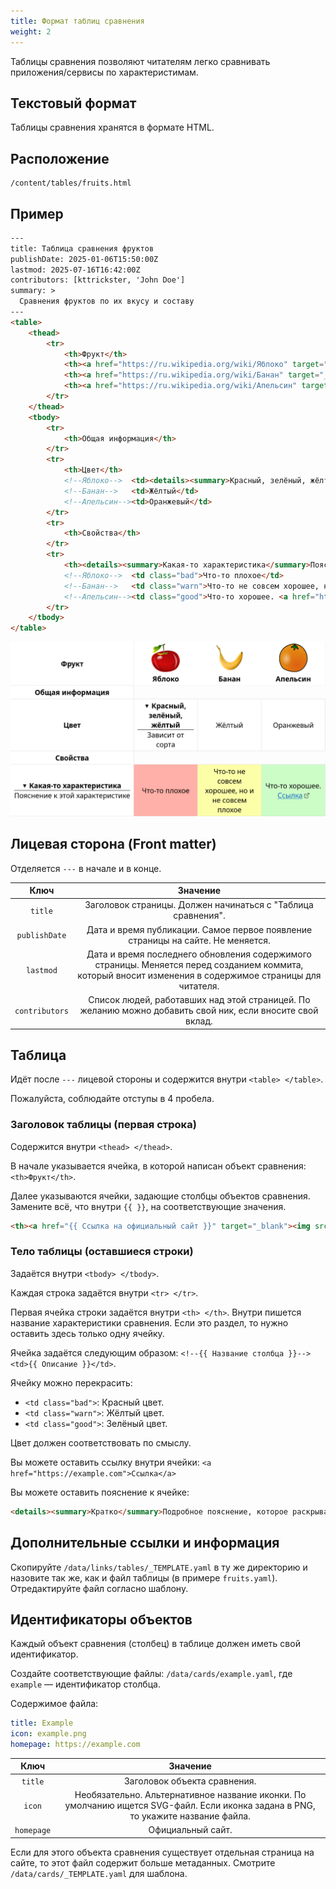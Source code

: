 ```yaml
---
title: Формат таблиц сравнения
weight: 2
---
```


Таблицы сравнения позволяют читателям легко сравнивать приложения/сервисы по
характеристимам.

## Текстовый формат

Таблицы сравнения хранятся в формате HTML.

## Расположение

```
/content/tables/fruits.html
```

## Пример

```html
---
title: Таблица сравнения фруктов
publishDate: 2025-01-06T15:50:00Z
lastmod: 2025-07-16T16:42:00Z
contributors: [kttrickster, 'John Doe']
summary: >
  Сравнения фруктов по их вкусу и составу
---
<table>
    <thead>
        <tr>
            <th>Фрукт</th>
            <th><a href="https://ru.wikipedia.org/wiki/Яблоко" target="_blank"><img src="/assets/logos/apple.png" alt="Яблоко" width="64" height="64"><br>Яблоко</a></th>
            <th><a href="https://ru.wikipedia.org/wiki/Банан" target="_blank"><img src="/assets/logos/banana.png" alt="Банан" width="64" height="64"><br>Банан</a></th>
            <th><a href="https://ru.wikipedia.org/wiki/Апельсин" target="_blank"><img src="/assets/logos/orange.png" alt="Апельсин" width="64" height="64"><br>Апельсин</a></th>
        </tr>
    </thead>
    <tbody>
        <tr>
            <th>Общая информация</th>
        </tr>
        <tr>
            <th>Цвет</th>
            <!--Яблоко-->  <td><details><summary>Красный, зелёный, жёлтый</summary>Зависит от сорта</details></td>
            <!--Банан-->   <td>Жёлтый</td>
            <!--Апельсин--><td>Оранжевый</td>
        </tr>
        <tr>
            <th>Свойства</th>
        </tr>
        <tr>
            <th><details><summary>Какая-то характеристика</summary>Пояснение к этой характеристике</details></th>
            <!--Яблоко-->  <td class="bad">Что-то плохое</td>
            <!--Банан-->   <td class="warn">Что-то не совсем хорошее, но и не совсем плохое</td>
            <!--Апельсин--><td class="good">Что-то хорошее. <a href="https://example.com">Ссылка</a></td>
        </tr>
    </tbody>			
</table>
```

![Пример рендера таблицы](example-table.png)

## Лицевая сторона (Front matter)

Отделяется `---` в начале и в конце.

|Ключ|Значение|
|:--:|:------:|
|`title`|Заголовок страницы. Должен начинаться с "Таблица сравнения".
|`publishDate`|Дата и время публикации. Самое первое появление страницы на сайте. Не меняется.
|`lastmod`|Дата и время последнего обновления содержимого страницы. Меняется перед созданием коммита, который вносит изменения в содержимое страницы для читателя.
|`contributors`|Список людей, работавших над этой страницей. По желанию можно добавить свой ник, если вносите свой вклад.

## Таблица

Идёт после `---` лицевой стороны и содержится внутри `<table> </table>`.

Пожалуйста, соблюдайте отступы в 4 пробела.

### Заголовок таблицы (первая строка)

Содержится внутри `<thead> </thead>`.

В начале указывается ячейка, в которой написан объект сравнения: `<th>Фрукт</th>`.

Далее указываются ячейки, задающие столбцы объектов сравнения. Замените всё, что
внутри `{{ }}`, на соответствующие значения.

```html
<th><a href="{{ Ссылка на официальный сайт }}" target="_blank"><img src="/assets/logos/{{ Название файла логотипа/иконки }}" alt="{{ Название объекта сравнения }}" width="64" height="64"><br>{{ Название объекта сравнения }}</a></th>
```

### Тело таблицы (оставшиеся строки)

Задаётся внутри `<tbody> </tbody>`.

Каждая строка задаётся внутри `<tr> </tr>`.

Первая ячейка строки задаётся внутри `<th> </th>`. Внутри пишется название
характеристики сравнения. Если это раздел, то нужно оставить здесь только одну
ячейку.

Ячейка задаётся следующим образом: `<!--{{ Название столбца }}--><td>{{ Описание }}</td>`.

Ячейку можно перекрасить:
- `<td class="bad">`: Красный цвет.
- `<td class="warn">`: Жёлтый цвет.
- `<td class="good">`: Зелёный цвет.

Цвет должен соответствовать по смыслу.

Вы можете оставить ссылку внутри ячейки: `<a href="https://example.com">Ссылка</a>`

Вы можете оставить пояснение к ячейке:

```html
<details><summary>Кратко</summary>Подробное пояснение, которое раскрывается при нажатии<details>
```

## Дополнительные ссылки и информация

Скопируйте `/data/links/tables/_TEMPLATE.yaml` в ту же директорию и назовите
так же, как и файл таблицы (в примере `fruits.yaml`). Отредактируйте файл
согласно шаблону.

## Идентификаторы объектов

Каждый объект сравнения (столбец) в таблице должен иметь свой идентификатор.

Создайте соответствующие файлы: `/data/cards/example.yaml`, где `example` —
идентификатор столбца.

Содержимое файла:

```yaml
title: Example
icon: example.png
homepage: https://example.com
```

|Ключ|Значение|
|:--:|:------:|
|`title`|Заголовок объекта сравнения.
|`icon`|Необязательно. Альтернативное название иконки. По умолчанию ищется SVG-файл. Если иконка задана в PNG, то укажите название файла.
|`homepage`|Официальный сайт.

Если для этого объекта сравнения существует отдельная страница на сайте, то этот
файл содержит больше метаданных. Смотрите `/data/cards/_TEMPLATE.yaml` для
шаблона.
